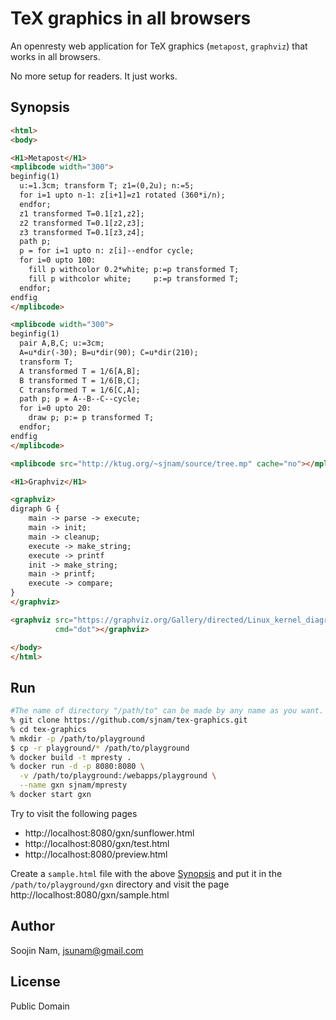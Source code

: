 TeX graphics in all browsers
=======
An openresty web application for TeX graphics (`metapost`, `graphviz`) that works
in all browsers.

No more setup for readers. It just works.

Synopsis
---------

````html
<html>
<body>

<H1>Metapost</H1>
<mplibcode width="300">
beginfig(1)
  u:=1.3cm; transform T; z1=(0,2u); n:=5;
  for i=1 upto n-1: z[i+1]=z1 rotated (360*i/n);
  endfor;
  z1 transformed T=0.1[z1,z2];
  z2 transformed T=0.1[z2,z3];
  z3 transformed T=0.1[z3,z4];
  path p;
  p = for i=1 upto n: z[i]--endfor cycle;
  for i=0 upto 100:
    fill p withcolor 0.2*white; p:=p transformed T;
    fill p withcolor white;     p:=p transformed T;
  endfor;
endfig
</mplibcode>

<mplibcode width="300">
beginfig(1)
  pair A,B,C; u:=3cm;
  A=u*dir(-30); B=u*dir(90); C=u*dir(210);
  transform T;
  A transformed T = 1/6[A,B];
  B transformed T = 1/6[B,C];
  C transformed T = 1/6[C,A];
  path p; p = A--B--C--cycle;
  for i=0 upto 20:
    draw p; p:= p transformed T;
  endfor;
endfig
</mplibcode>

<mplibcode src="http://ktug.org/~sjnam/source/tree.mp" cache="no"></mplibcode>

<H1>Graphviz</H1>

<graphviz>
digraph G {
    main -> parse -> execute;
    main -> init;
    main -> cleanup;
    execute -> make_string;
    execute -> printf
    init -> make_string;
    main -> printf;
    execute -> compare;
}
</graphviz>

<graphviz src="https://graphviz.org/Gallery/directed/Linux_kernel_diagram.gv.txt"
          cmd="dot"></graphviz>

</body>
</html>
````

Run
---
```bash
#The name of directory "/path/to" can be made by any name as you want.
% git clone https://github.com/sjnam/tex-graphics.git
% cd tex-graphics
% mkdir -p /path/to/playground
$ cp -r playground/* /path/to/playground
% docker build -t mpresty .
% docker run -d -p 8080:8080 \
  -v /path/to/playground:/webapps/playground \
  --name gxn sjnam/mpresty
% docker start gxn
```

Try to visit the following pages
- http://localhost:8080/gxn/sunflower.html
- http://localhost:8080/gxn/test.html
- http://localhost:8080/preview.html

Create a `sample.html` file with the above [Synopsis](#Synopsis) and put it in the `/path/to/playground/gxn` directory and visit the page http://localhost:8080/gxn/sample.html

Author
------
Soojin Nam, jsunam@gmail.com

License
-------
Public Domain
